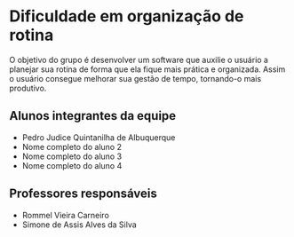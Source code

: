 
# Dificuldade em organização de rotina
O objetivo do grupo é desenvolver um software que auxilie o usuário a planejar sua rotina de forma que ela fique mais prática e organizada. Assim o usuário consegue melhorar sua gestão de tempo, tornando-o mais produtivo.


## Alunos integrantes da equipe

* Pedro Judice Quintanilha de Albuquerque
* Nome completo do aluno 2
* Nome completo do aluno 3
* Nome completo do aluno 4

## Professores responsáveis

* Rommel Vieira Carneiro
* Simone de Assis Alves da Silva
